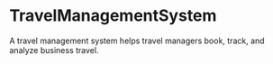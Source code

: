 # TravelManagementSystem
A travel management system helps travel managers book, track, and analyze business travel.
